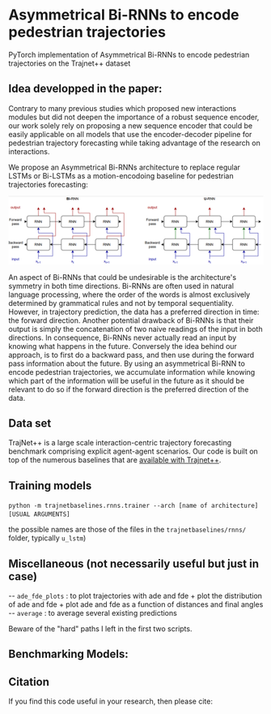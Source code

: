 # Asymmetrical Bi-RNNs to encode pedestrian trajectories
PyTorch implementation of Asymmetrical Bi-RNNs to encode pedestrian trajectories on the Trajnet++ dataset


## Idea developped in the paper:
Contrary to many previous studies which proposed new interactions modules but did not deepen the importance of a robust sequence encoder, our work solely
rely on proposing a new sequence encoder that could be easily applicable on all models that use the encoder-decoder pipeline for pedestrian trajectory forecasting while taking advantage of the research on interactions.

We propose an Asymmetrical Bi-RNNs architecture to replace regular LSTMs or Bi-LSTMs as a motion-encodoing baseline for pedestrian trajectories forecasting:

![Asymmetrical Bi-RNNs architecture](https://github.com/JosephGesnouin/Asymmetrical-Bi-RNNs-to-encode-pedestrian-trajectories/blob/main/u-rnn.png)

An aspect of Bi-RNNs that could be undesirable is the architecture's symmetry in both time directions. Bi-RNNs are often used in natural language processing, where the order of the words is almost exclusively determined by grammatical rules and not by temporal sequentiality. However, in trajectory prediction, the data has a preferred direction in time: the forward direction. Another potential drawback of Bi-RNNs is that their output is simply the concatenation of two naive readings of the input in both directions. In consequence, Bi-RNNs never actually read an input by knowing what happens in the future. Conversely the idea behind our approach, is to first do a backward pass, and then use during the forward pass information about the future. By using an asymmetrical Bi-RNN to encode pedestrian trajectories, we accumulate information while knowing which part of the information will be useful in the future as it should be relevant to do so if the forward direction is the preferred direction of the data.

## Data set


TrajNet++ is a large scale interaction-centric trajectory forecasting benchmark comprising explicit agent-agent scenarios. Our code is built on top of the numerous baselines that are [available with Trajnet++](https://github.com/vita-epfl/trajnetplusplusbaselines).


## Training models

`python -m trajnetbaselines.rnns.trainer --arch [name of architecture] [USUAL ARGUMENTS]`

the possible names are those of the files in the `trajnetbaselines/rnns/` folder, typically `u_lstm`)


## Miscellaneous (not necessarily useful but just in case)

-- `ade_fde_plots` : to plot trajectories with ade and fde + plot the distribution of ade and fde + plot ade and fde as a function of distances and final angles
-- `average` : to average several existing predictions


Beware of the "hard" paths I left in the first two scripts.


## Benchmarking Models:


## Citation

If you find this code useful in your research, then please cite:
